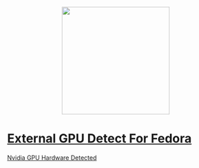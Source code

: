 

<h1 align="center">
  <br>
 <a href="https://github.com/callmezatiel"><img src="https://i.postimg.cc/DzP9MXDR/external-GPU.png" width=250 height=250 
  <br>
</h1>


# External GPU Detect For Fedora


Nvidia GPU Hardware Detected
